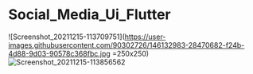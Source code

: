 # Social_Media_Ui_Flutter

![Screenshot_20211215-113709751](https://user-images.githubusercontent.com/90302726/146132983-28470682-f24b-4d88-9d03-90578c368fbc.jpg =250x250)
![Screenshot_20211215-113856562](https://user-images.githubusercontent.com/90302726/146133005-d4c20c79-1e5b-4eb3-bd02-ce9172f263b7.jpg=250x250)

